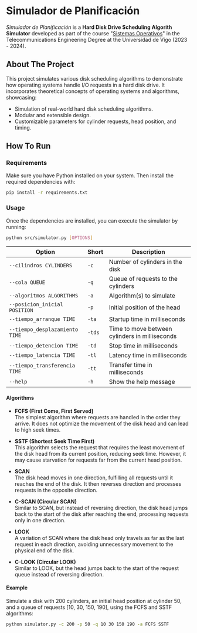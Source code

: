 # Simulador de Planificación
_Simulador de Planificación_ is a **Hard Disk Drive Scheduling Algorith Simulator** developed as part of the course "[Sistemas Operativos](https://secretaria.uvigo.gal/docnet-nuevo/guia_docent/?centre=305&ensenyament=V05G301V01&assignatura=V05G301V01303)" in the Telecommunications Engineering Degree at the Universidad de Vigo (2023 - 2024).

## About The Project
This project simulates various disk scheduling algorithms to demonstrate how operating systems handle I/O requests in a hard disk drive. It incorporates theoretical concepts of operating systems and algorithms, showcasing:
- Simulation of real-world hard disk scheduling algorithms.
- Modular and extensible design.
- Customizable parameters for cylinder requests, head position, and timing.

## How To Run

### Requirements
Make sure you have Python installed on your system. Then install the required dependencies with:

```bash
pip install -r requirements.txt
```

### Usage
Once the dependencies are installed, you can execute the simulator by running:

```bash
python src/simulator.py [OPTIONS]
```

| Option                         | Short | Description                                         |
|--------------------------------|-------|-----------------------------------------------------|
| `--cilindros CYLINDERS`        | `-c`  | Number of cylinders in the disk                    |
| `--cola QUEUE`       | `-q`  | Queue of requests to the cylinders                 |
| `--algoritmos ALGORITHMS`| `-a`  | Algorithm(s) to simulate                           |
| `--posicion_inicial POSITION`  | `-p`  | Initial position of the head                       |
| `--tiempo_arranque TIME`            | `-ta` | Startup time in milliseconds                       |
| `--tiempo_desplazamiento TIME`      | `-tds`| Time to move between cylinders in milliseconds     |
| `--tiempo_detencion TIME`           | `-td` | Stop time in milliseconds                          |
| `--tiempo_latencia TIME`            | `-tl` | Latency time in milliseconds                       |
| `--tiempo_transferencia TIME`       | `-tt` | Transfer time in milliseconds                      |
| `--help`                       | `-h`  | Show the help message                    |

#### Algorithms
- **FCFS (First Come, First Served)**  
   The simplest algorithm where requests are handled in the order they arrive. It does not optimize the movement of the disk head and can lead to high seek times.

- **SSTF (Shortest Seek Time First)**  
   This algorithm selects the request that requires the least movement of the disk head from its current position, reducing seek time. However, it may cause starvation for requests far from the current head position.

- **SCAN**  
   The disk head moves in one direction, fulfilling all requests until it reaches the end of the disk. It then reverses direction and processes requests in the opposite direction.

- **C-SCAN (Circular SCAN)**  
   Similar to SCAN, but instead of reversing direction, the disk head jumps back to the start of the disk after reaching the end, processing requests only in one direction.

- **LOOK**  
   A variation of SCAN where the disk head only travels as far as the last request in each direction, avoiding unnecessary movement to the physical end of the disk.

- **C-LOOK (Circular LOOK)**  
   Similar to LOOK, but the head jumps back to the start of the request queue instead of reversing direction.

#### Example
Simulate a disk with 200 cylinders, an initial head position at cylinder 50, and a queue of requests [10, 30, 150, 190], using the FCFS and SSTF algorithms:

```bash
python simulator.py -c 200 -p 50 -q 10 30 150 190 -a FCFS SSTF
```
